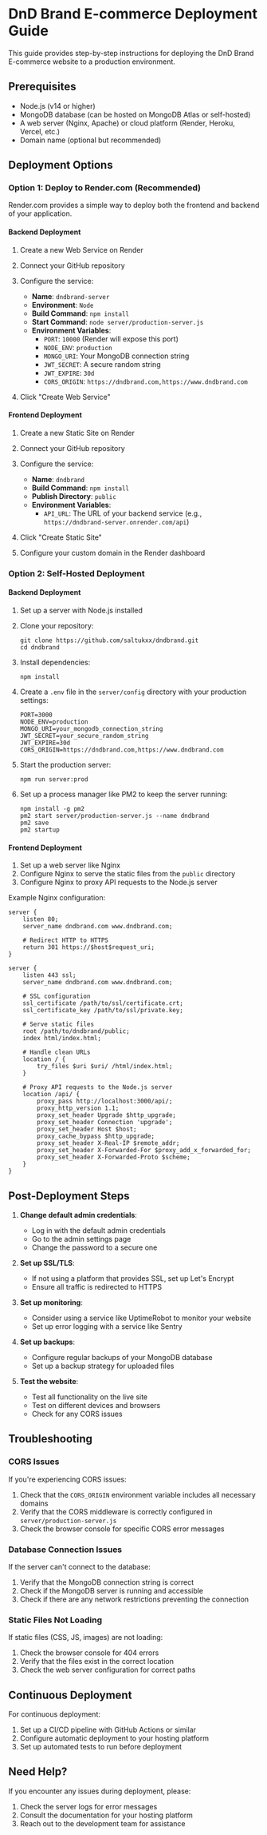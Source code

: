 # DnD Brand E-commerce Deployment Guide

This guide provides step-by-step instructions for deploying the DnD Brand E-commerce website to a production environment.

## Prerequisites

- Node.js (v14 or higher)
- MongoDB database (can be hosted on MongoDB Atlas or self-hosted)
- A web server (Nginx, Apache) or cloud platform (Render, Heroku, Vercel, etc.)
- Domain name (optional but recommended)

## Deployment Options

### Option 1: Deploy to Render.com (Recommended)

Render.com provides a simple way to deploy both the frontend and backend of your application.

#### Backend Deployment

1. Create a new Web Service on Render
2. Connect your GitHub repository
3. Configure the service:
   - **Name**: `dndbrand-server`
   - **Environment**: `Node`
   - **Build Command**: `npm install`
   - **Start Command**: `node server/production-server.js`
   - **Environment Variables**:
     - `PORT`: `10000` (Render will expose this port)
     - `NODE_ENV`: `production`
     - `MONGO_URI`: Your MongoDB connection string
     - `JWT_SECRET`: A secure random string
     - `JWT_EXPIRE`: `30d`
     - `CORS_ORIGIN`: `https://dndbrand.com,https://www.dndbrand.com`

4. Click "Create Web Service"

#### Frontend Deployment

1. Create a new Static Site on Render
2. Connect your GitHub repository
3. Configure the service:
   - **Name**: `dndbrand`
   - **Build Command**: `npm install`
   - **Publish Directory**: `public`
   - **Environment Variables**:
     - `API_URL`: The URL of your backend service (e.g., `https://dndbrand-server.onrender.com/api`)

4. Click "Create Static Site"
5. Configure your custom domain in the Render dashboard

### Option 2: Self-Hosted Deployment

#### Backend Deployment

1. Set up a server with Node.js installed
2. Clone your repository:
   ```
   git clone https://github.com/saltukxx/dndbrand.git
   cd dndbrand
   ```

3. Install dependencies:
   ```
   npm install
   ```

4. Create a `.env` file in the `server/config` directory with your production settings:
   ```
   PORT=3000
   NODE_ENV=production
   MONGO_URI=your_mongodb_connection_string
   JWT_SECRET=your_secure_random_string
   JWT_EXPIRE=30d
   CORS_ORIGIN=https://dndbrand.com,https://www.dndbrand.com
   ```

5. Start the production server:
   ```
   npm run server:prod
   ```

6. Set up a process manager like PM2 to keep the server running:
   ```
   npm install -g pm2
   pm2 start server/production-server.js --name dndbrand
   pm2 save
   pm2 startup
   ```

#### Frontend Deployment

1. Set up a web server like Nginx
2. Configure Nginx to serve the static files from the `public` directory
3. Configure Nginx to proxy API requests to the Node.js server

Example Nginx configuration:
```nginx
server {
    listen 80;
    server_name dndbrand.com www.dndbrand.com;

    # Redirect HTTP to HTTPS
    return 301 https://$host$request_uri;
}

server {
    listen 443 ssl;
    server_name dndbrand.com www.dndbrand.com;

    # SSL configuration
    ssl_certificate /path/to/ssl/certificate.crt;
    ssl_certificate_key /path/to/ssl/private.key;

    # Serve static files
    root /path/to/dndbrand/public;
    index html/index.html;

    # Handle clean URLs
    location / {
        try_files $uri $uri/ /html/index.html;
    }

    # Proxy API requests to the Node.js server
    location /api/ {
        proxy_pass http://localhost:3000/api/;
        proxy_http_version 1.1;
        proxy_set_header Upgrade $http_upgrade;
        proxy_set_header Connection 'upgrade';
        proxy_set_header Host $host;
        proxy_cache_bypass $http_upgrade;
        proxy_set_header X-Real-IP $remote_addr;
        proxy_set_header X-Forwarded-For $proxy_add_x_forwarded_for;
        proxy_set_header X-Forwarded-Proto $scheme;
    }
}
```

## Post-Deployment Steps

1. **Change default admin credentials**:
   - Log in with the default admin credentials
   - Go to the admin settings page
   - Change the password to a secure one

2. **Set up SSL/TLS**:
   - If not using a platform that provides SSL, set up Let's Encrypt
   - Ensure all traffic is redirected to HTTPS

3. **Set up monitoring**:
   - Consider using a service like UptimeRobot to monitor your website
   - Set up error logging with a service like Sentry

4. **Set up backups**:
   - Configure regular backups of your MongoDB database
   - Set up a backup strategy for uploaded files

5. **Test the website**:
   - Test all functionality on the live site
   - Test on different devices and browsers
   - Check for any CORS issues

## Troubleshooting

### CORS Issues

If you're experiencing CORS issues:

1. Check that the `CORS_ORIGIN` environment variable includes all necessary domains
2. Verify that the CORS middleware is correctly configured in `server/production-server.js`
3. Check the browser console for specific CORS error messages

### Database Connection Issues

If the server can't connect to the database:

1. Verify that the MongoDB connection string is correct
2. Check if the MongoDB server is running and accessible
3. Check if there are any network restrictions preventing the connection

### Static Files Not Loading

If static files (CSS, JS, images) are not loading:

1. Check the browser console for 404 errors
2. Verify that the files exist in the correct location
3. Check the web server configuration for correct paths

## Continuous Deployment

For continuous deployment:

1. Set up a CI/CD pipeline with GitHub Actions or similar
2. Configure automatic deployment to your hosting platform
3. Set up automated tests to run before deployment

## Need Help?

If you encounter any issues during deployment, please:

1. Check the server logs for error messages
2. Consult the documentation for your hosting platform
3. Reach out to the development team for assistance 